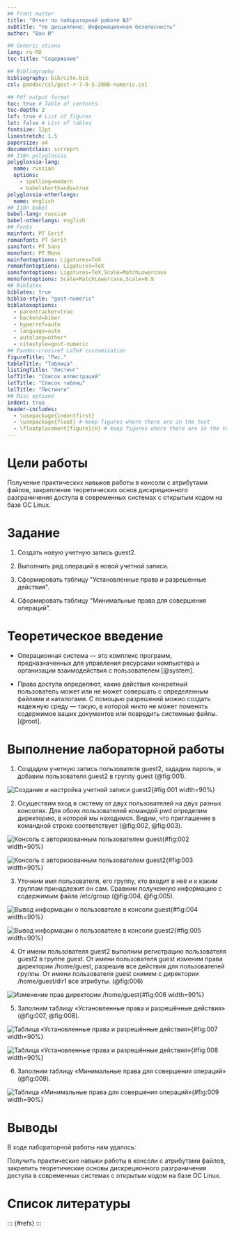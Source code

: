 ```yaml
---
## Front matter
title: "Отчет по лабораторной работе №3"
subtitle: "по дисциплине: Информационная безопасность"
author: "Ван И"

## Generic otions
lang: ru-RU
toc-title: "Содержание"

## Bibliography
bibliography: bib/cite.bib
csl: pandoc/csl/gost-r-7-0-5-2008-numeric.csl

## Pdf output format
toc: true # Table of contents
toc-depth: 2
lof: true # List of figures
lot: false # List of tables
fontsize: 12pt
linestretch: 1.5
papersize: a4
documentclass: scrreprt
## I18n polyglossia
polyglossia-lang:
  name: russian
  options:
	- spelling=modern
	- babelshorthands=true
polyglossia-otherlangs:
  name: english
## I18n babel
babel-lang: russian
babel-otherlangs: english
## Fonts
mainfont: PT Serif
romanfont: PT Serif
sansfont: PT Sans
monofont: PT Mono
mainfontoptions: Ligatures=TeX
romanfontoptions: Ligatures=TeX
sansfontoptions: Ligatures=TeX,Scale=MatchLowercase
monofontoptions: Scale=MatchLowercase,Scale=0.9
## Biblatex
biblatex: true
biblio-style: "gost-numeric"
biblatexoptions:
  - parentracker=true
  - backend=biber
  - hyperref=auto
  - language=auto
  - autolang=other*
  - citestyle=gost-numeric
## Pandoc-crossref LaTeX customization
figureTitle: "Рис."
tableTitle: "Таблица"
listingTitle: "Листинг"
lofTitle: "Список иллюстраций"
lotTitle: "Список таблиц"
lolTitle: "Листинги"
## Misc options
indent: true
header-includes:
  - \usepackage{indentfirst}
  - \usepackage{float} # keep figures where there are in the text
  - \floatplacement{figure}{H} # keep figures where there are in the text
---
```


# Цели работы

Получение практических навыков работы в консоли с атрибутами файлов, закрепление теоретических основ дискреционного разграничения доступа в современных системах с открытым кодом на базе ОС Linux.

# Задание

1. Создать новую учетную запись guest2.

2. Выполнить ряд операций в новой учетной записи.

3. Сформировать таблицу "Установленные права и разрешенные действия".

4. Сформировать таблицу "Минимальные права для совершения операций".

# Теоретическое введение

- Операционная система — это комплекс программ, предназначенных для управления ресурсами компьютера и организации взаимодействия с пользователем [@system].

- Права доступа определяют, какие действия конкретный пользователь может или не может совершать с определенным файлами и каталогами. С помощью разрешений можно создать надежную среду — такую, в которой никто не может поменять содержимое ваших документов или повредить системные файлы. [@root].

# Выполнение лабораторной работы

1. Создадим учетную запись пользователя guest2, зададим пароль, и добавим пользователя guest2 в группу guest (@fig:001).

![Создание и настройка учетной записи guest2](image/img001.png){#fig:001 width=90%}


2. Осуществим вход в систему от двух пользователей на двух разных консолях. Для обоих пользователей командой pwd определим директорию, в которой мы находимся. Видим, что приглашение в командной строке соответствует (@fig:002, @fig:003).

![Консоль с авторизованным пользователем guest](image/img002.png){#fig:002 width=90%}

![Консоль с авторизованным пользователем guest2](image/img003.png){#fig:003 width=90%}


3. Уточним имя пользователя, его группу, кто входит в неё и к каким группам принадлежит он сам. Сравним полученную информацию с содержимым файла /etc/group (@fig:004, @fig:005).

![Вывод информации о пользователе в консоли guest](image/img004.png){#fig:004 width=90%}

![Вывод информации о пользователе в консоли guest2](image/img005.png){#fig:005 width=90%}


4. От имени пользователя guest2 выполним регистрацию пользователя guest2 в группе guest. От имени пользователя guest изменим права директории /home/guest, разрешив все действия для пользователей группы. От имени пользователя guest снимем с директории /home/guest/dir1 все атрибуты. (@fig:006)

![Изменение прав директории /home/guest](image/img006.png){#fig:006 width=90%}

5. Заполним таблицу «Установленные права и разрешённые действия» (@fig:007, @fig:008).

![Таблица «Установленные права и разрешённые действия»](image/img007.png){#fig:007 width=90%}

![Таблица «Установленные права и разрешённые действия»](image/img008.png){#fig:008 width=90%}

6. Заполним таблицу «Минимальные права для совершения операций» (@fig:009).

![Таблица «Минимальные права для совершения операций»](image/img009.png){#fig:009 width=90%}


# Выводы

В ходе лабораторной работы нам удалось:

Получить практические навыки работы в консоли с атрибутами файлов, закрепить теоретические основы дискреционного разграничения доступа в современных системах с открытым кодом на базе ОС Linux.




# Список литературы

::: {#refs}
:::
